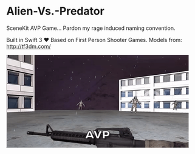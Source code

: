 # Alien-Vs.-Predator
SceneKit AVP Game... Pardon my rage induced naming convention. 

Built in Swift 3 ❤️
Based on First Person Shooter Games. Models from: http://tf3dm.com/

![Alt text](/demo.gif?raw=true "That tickles 😜")

